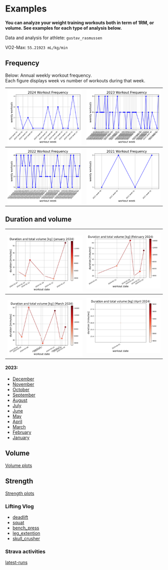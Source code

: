 # Examples

<b>You can analyze your weight training workouts both in term of 1RM, or volume.
See examples for each type of analysis below.</b><br>

Data and analysis for athlete: `gustav_rasmussen`<br>

VO2-Max: `55.21923 mL/kg/min`<br>

## Frequency

Below: Annual weekly workout frequency.<br>
Each figure displays week vs number of workouts during that week.

| ![2024_workout_frequency](../../img/2024_workout_frequency.png) | ![2023_workout_frequency](../../img/2023_workout_frequency.png) |
| :----------: | :------: |
| ![2022_workout_frequency](../../img/2022_workout_frequency.png) | ![2021_workout_frequency](../../img/2021_workout_frequency.png) |

## Duration and volume
<!-- <p style="text-align: center;">Workout duration and volume</p> -->

| ![January_2024](../../img/workout_duration_January_2024.png) | ![February_2024](../../img/workout_duration_February_2024.png) |
| :----------: | :------: |
| ![March_2024](../../img/workout_duration_March_2024.png) | ![April_2024](../../img/workout_duration_April_2024.png) |

#### 2023:

- <a style="text-align: center;">[December](../../img/workout_duration_December_2023.png)<br>
- <a style="text-align: center;">[November](../../img/workout_duration_November_2023.png)<br>
- <a style="text-align: center;">[October](../../img/workout_duration_October_2023.png)<br>
- <a style="text-align: center;">[September](../../img/workout_duration_September_2023.png)<br>
- <a style="text-align: center;">[August](../../img/workout_duration_August_2023.png)<br>
- <a style="text-align: center;">[July](../../img/workout_duration_July_2023.png)<br>
- <a style="text-align: center;">[June](../../img/workout_duration_June_2023.png)<br>
- <a style="text-align: center;">[May](../../img/workout_duration_May_2023.png)<br>
- <a style="text-align: center;">[April](../../img/workout_duration_April_2023.png)<br>
- <a style="text-align: center;">[March](../../img/workout_duration_March_2023.png)<br>
- <a style="text-align: center;">[February](../../img/workout_duration_February_2023.png)<br>
- <a style="text-align: center;">[January](../../img/workout_duration_January_2023.png)<br>

## Volume

<!-- <p style="text-align: center;">Workout volume</p> -->

[Volume plots](VOLUME.md)

## Strength

<!-- <p style="text-align: center;">Strength estimation</p> -->

[Strength plots](STRENGTH.md)

### Lifting Vlog

- [deadlift](https://www.youtube.com/watch?v=HPr3-QgyXjM&ab_channel=GustavCollinRasmussen)
- [squat](https://www.youtube.com/watch?v=ig90_zeug54&ab_channel=GustavCollinRasmussen)
- [bench_press](https://www.youtube.com/watch?v=wT9kr8FA5tw&ab_channel=GustavCollinRasmussen)
- [leg_extention](https://www.youtube.com/watch?v=49hEuDi79AI&ab_channel=GustavCollinRasmussen)
- [skull_crusher](https://www.youtube.com/watch?v=85UbTjWuQig&ab_channel=GustavCollinRasmussen)

### Strava activities

[latest-runs](https://www.strava.com/athletes/77134512/latest-rides/0d0147f3e94a11a3d7f73b41ce73e1cfc0d9f557)
